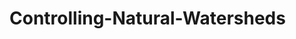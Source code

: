 
[//]: # (The README.md is produced automatically by nbpages. Make changes by edittin templates/README.md.jinja.)
# Controlling-Natural-Watersheds


